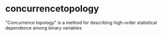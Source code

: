 concurrencetopology
===================

"Concurrence topology" is a method for describing high-order statistical dependence among binary variables

